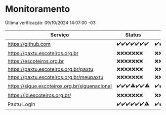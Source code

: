 # Monitoramento

Última verificação: 09/10/2024 14:07:00 -03

|Serviço|Status|Últimas 24h|
|---|---|---|
|https://github.com|<span title="2024-10-02: OK=23">✔️</span><span title="2024-10-03: OK=23">✔️</span><span title="2024-10-04: OK=23">✔️</span><span title="2024-10-05: OK=23">✔️</span><span title="2024-10-06: OK=23">✔️</span><span title="2024-10-07: OK=23">✔️</span><span title="2024-10-08: OK=16">✔️</span>|<span title="08/10/2024 14:07:00 -03 : 200">✔️</span><span title="08/10/2024 15:10:00 -03 : 200">✔️</span><span title="08/10/2024 16:03:00 -03 : 200">✔️</span><span title="08/10/2024 17:07:00 -03 : 200">✔️</span><span title="08/10/2024 18:07:00 -03 : 200">✔️</span><span title="08/10/2024 19:07:00 -03 : 200">✔️</span><span title="08/10/2024 20:08:00 -03 : 200">✔️</span><span title="08/10/2024 21:39:00 -03 : 200">✔️</span><span title="08/10/2024 23:10:00 -03 : 200">✔️</span><span title="09/10/2024 00:14:00 -03 : 200">✔️</span><span title="09/10/2024 01:10:00 -03 : 200">✔️</span><span title="09/10/2024 02:09:00 -03 : 200">✔️</span><span title="09/10/2024 03:12:00 -03 : 200">✔️</span><span title="09/10/2024 04:08:00 -03 : 200">✔️</span><span title="09/10/2024 05:11:00 -03 : 200">✔️</span><span title="09/10/2024 06:09:00 -03 : 200">✔️</span><span title="09/10/2024 07:08:00 -03 : 200">✔️</span><span title="09/10/2024 08:07:00 -03 : 200">✔️</span><span title="09/10/2024 09:14:00 -03 : 200">✔️</span><span title="09/10/2024 10:17:00 -03 : 200">✔️</span><span title="09/10/2024 11:07:00 -03 : 200">✔️</span><span title="09/10/2024 12:07:00 -03 : 200">✔️</span><span title="09/10/2024 13:09:00 -03 : 200">✔️</span><span title="09/10/2024 14:07:00 -03 : 200">✔️</span>|
|https://paxtu.escoteiros.org.br|<span title="2024-10-02: Falhas=23">❌</span><span title="2024-10-03: Falhas=23">❌</span><span title="2024-10-04: Falhas=23">❌</span><span title="2024-10-05: Falhas=23">❌</span><span title="2024-10-06: Falhas=23">❌</span><span title="2024-10-07: Falhas=23">❌</span><span title="2024-10-08: Falhas=16">❌</span>|<span title="08/10/2024 14:07:00 -03 : 403">❌</span><span title="08/10/2024 15:10:00 -03 : 403">❌</span><span title="08/10/2024 16:03:00 -03 : 403">❌</span><span title="08/10/2024 17:07:00 -03 : 403">❌</span><span title="08/10/2024 18:07:00 -03 : 403">❌</span><span title="08/10/2024 19:07:00 -03 : 403">❌</span><span title="08/10/2024 20:08:00 -03 : 403">❌</span><span title="08/10/2024 21:39:00 -03 : 403">❌</span><span title="08/10/2024 23:10:00 -03 : 403">❌</span><span title="09/10/2024 00:14:00 -03 : 403">❌</span><span title="09/10/2024 01:10:00 -03 : 403">❌</span><span title="09/10/2024 02:09:00 -03 : 403">❌</span><span title="09/10/2024 03:12:00 -03 : 403">❌</span><span title="09/10/2024 04:08:00 -03 : 403">❌</span><span title="09/10/2024 05:11:00 -03 : 403">❌</span><span title="09/10/2024 06:09:00 -03 : 403">❌</span><span title="09/10/2024 07:08:00 -03 : 403">❌</span><span title="09/10/2024 08:07:00 -03 : 403">❌</span><span title="09/10/2024 09:14:00 -03 : 403">❌</span><span title="09/10/2024 10:17:00 -03 : 403">❌</span><span title="09/10/2024 11:07:00 -03 : 403">❌</span><span title="09/10/2024 12:07:00 -03 : 403">❌</span><span title="09/10/2024 13:09:00 -03 : 403">❌</span><span title="09/10/2024 14:07:00 -03 : 403">❌</span>|
|https://escoteiros.org.br|<span title="2024-10-02: Falhas=23">❌</span><span title="2024-10-03: Falhas=23">❌</span><span title="2024-10-04: Falhas=23">❌</span><span title="2024-10-05: Falhas=23">❌</span><span title="2024-10-06: Falhas=23">❌</span><span title="2024-10-07: Falhas=23">❌</span><span title="2024-10-08: Falhas=16">❌</span>|<span title="08/10/2024 14:07:00 -03 : 403">❌</span><span title="08/10/2024 15:10:00 -03 : 403">❌</span><span title="08/10/2024 16:03:00 -03 : 403">❌</span><span title="08/10/2024 17:07:00 -03 : 403">❌</span><span title="08/10/2024 18:07:00 -03 : 403">❌</span><span title="08/10/2024 19:07:00 -03 : 403">❌</span><span title="08/10/2024 20:08:00 -03 : 403">❌</span><span title="08/10/2024 21:39:00 -03 : 403">❌</span><span title="08/10/2024 23:10:00 -03 : 403">❌</span><span title="09/10/2024 00:14:00 -03 : 403">❌</span><span title="09/10/2024 01:10:00 -03 : 403">❌</span><span title="09/10/2024 02:09:00 -03 : 403">❌</span><span title="09/10/2024 03:12:00 -03 : 403">❌</span><span title="09/10/2024 04:08:00 -03 : 403">❌</span><span title="09/10/2024 05:11:00 -03 : 403">❌</span><span title="09/10/2024 06:09:00 -03 : 403">❌</span><span title="09/10/2024 07:08:00 -03 : 403">❌</span><span title="09/10/2024 08:07:00 -03 : 403">❌</span><span title="09/10/2024 09:14:00 -03 : 403">❌</span><span title="09/10/2024 10:17:00 -03 : 403">❌</span><span title="09/10/2024 11:07:00 -03 : 403">❌</span><span title="09/10/2024 12:07:00 -03 : 403">❌</span><span title="09/10/2024 13:09:00 -03 : 403">❌</span><span title="09/10/2024 14:07:00 -03 : 403">❌</span>|
|https://paxtu.escoteiros.org.br/paxtu|<span title="2024-10-02: Falhas=23">❌</span><span title="2024-10-03: Falhas=23">❌</span><span title="2024-10-04: Falhas=23">❌</span><span title="2024-10-05: Falhas=23">❌</span><span title="2024-10-06: Falhas=23">❌</span><span title="2024-10-07: Falhas=23">❌</span><span title="2024-10-08: Falhas=16">❌</span>|<span title="08/10/2024 14:07:00 -03 : 403">❌</span><span title="08/10/2024 15:10:00 -03 : 403">❌</span><span title="08/10/2024 16:03:00 -03 : 403">❌</span><span title="08/10/2024 17:07:00 -03 : 403">❌</span><span title="08/10/2024 18:07:00 -03 : 403">❌</span><span title="08/10/2024 19:07:00 -03 : 403">❌</span><span title="08/10/2024 20:08:00 -03 : 403">❌</span><span title="08/10/2024 21:39:00 -03 : 403">❌</span><span title="08/10/2024 23:10:00 -03 : 403">❌</span><span title="09/10/2024 00:14:00 -03 : 403">❌</span><span title="09/10/2024 01:10:00 -03 : 403">❌</span><span title="09/10/2024 02:09:00 -03 : 403">❌</span><span title="09/10/2024 03:12:00 -03 : 403">❌</span><span title="09/10/2024 04:08:00 -03 : 403">❌</span><span title="09/10/2024 05:11:00 -03 : 403">❌</span><span title="09/10/2024 06:09:00 -03 : 403">❌</span><span title="09/10/2024 07:08:00 -03 : 403">❌</span><span title="09/10/2024 08:07:00 -03 : 403">❌</span><span title="09/10/2024 09:14:00 -03 : 403">❌</span><span title="09/10/2024 10:17:00 -03 : 403">❌</span><span title="09/10/2024 11:07:00 -03 : 403">❌</span><span title="09/10/2024 12:07:00 -03 : 403">❌</span><span title="09/10/2024 13:09:00 -03 : 403">❌</span><span title="09/10/2024 14:07:00 -03 : 403">❌</span>|
|https://paxtu.escoteiros.org.br/meupaxtu|<span title="2024-10-02: Falhas=23">❌</span><span title="2024-10-03: Falhas=23">❌</span><span title="2024-10-04: Falhas=23">❌</span><span title="2024-10-05: Falhas=23">❌</span><span title="2024-10-06: Falhas=23">❌</span><span title="2024-10-07: Falhas=23">❌</span><span title="2024-10-08: Falhas=16">❌</span>|<span title="08/10/2024 14:07:00 -03 : 403">❌</span><span title="08/10/2024 15:10:00 -03 : 403">❌</span><span title="08/10/2024 16:03:00 -03 : 403">❌</span><span title="08/10/2024 17:07:00 -03 : 403">❌</span><span title="08/10/2024 18:07:00 -03 : 403">❌</span><span title="08/10/2024 19:07:00 -03 : 403">❌</span><span title="08/10/2024 20:08:00 -03 : 403">❌</span><span title="08/10/2024 21:39:00 -03 : 403">❌</span><span title="08/10/2024 23:10:00 -03 : 403">❌</span><span title="09/10/2024 00:14:00 -03 : 403">❌</span><span title="09/10/2024 01:10:00 -03 : 403">❌</span><span title="09/10/2024 02:09:00 -03 : 403">❌</span><span title="09/10/2024 03:12:00 -03 : 403">❌</span><span title="09/10/2024 04:08:00 -03 : 403">❌</span><span title="09/10/2024 05:11:00 -03 : 403">❌</span><span title="09/10/2024 06:09:00 -03 : 403">❌</span><span title="09/10/2024 07:08:00 -03 : 403">❌</span><span title="09/10/2024 08:07:00 -03 : 403">❌</span><span title="09/10/2024 09:14:00 -03 : 403">❌</span><span title="09/10/2024 10:17:00 -03 : 403">❌</span><span title="09/10/2024 11:07:00 -03 : 403">❌</span><span title="09/10/2024 12:07:00 -03 : 403">❌</span><span title="09/10/2024 13:09:00 -03 : 403">❌</span><span title="09/10/2024 14:07:00 -03 : 403">❌</span>|
|https://sigue.escoteiros.org.br/siguenacional|<span title="2024-10-02: OK=23">✔️</span><span title="2024-10-03: OK=23">✔️</span><span title="2024-10-04: OK=23">✔️</span><span title="2024-10-05: OK=22, Falhas=1">⚠️</span><span title="2024-10-06: OK=23">✔️</span><span title="2024-10-07: OK=23">✔️</span><span title="2024-10-08: OK=15, Falhas=1">⚠️</span>|<span title="08/10/2024 14:07:00 -03 : 200">✔️</span><span title="08/10/2024 15:10:00 -03 : 200">✔️</span><span title="08/10/2024 16:03:00 -03 : 200">✔️</span><span title="08/10/2024 17:07:00 -03 : 200">✔️</span><span title="08/10/2024 18:07:00 -03 : 200">✔️</span><span title="08/10/2024 19:07:00 -03 : 200">✔️</span><span title="08/10/2024 20:08:00 -03 : 200">✔️</span><span title="08/10/2024 21:39:00 -03 : 200">✔️</span><span title="08/10/2024 23:10:00 -03 : 200">✔️</span><span title="09/10/2024 00:14:00 -03 : 200">✔️</span><span title="09/10/2024 01:10:00 -03 : 200">✔️</span><span title="09/10/2024 02:09:00 -03 : 200">✔️</span><span title="09/10/2024 03:12:00 -03 : 200">✔️</span><span title="09/10/2024 04:08:00 -03 : 200">✔️</span><span title="09/10/2024 05:11:00 -03 : 200">✔️</span><span title="09/10/2024 06:09:00 -03 : 200">✔️</span><span title="09/10/2024 07:08:00 -03 : 200">✔️</span><span title="09/10/2024 08:07:00 -03 : 200">✔️</span><span title="09/10/2024 09:14:00 -03 : 200">✔️</span><span title="09/10/2024 10:17:00 -03 : 200">✔️</span><span title="09/10/2024 11:07:00 -03 : 200">✔️</span><span title="09/10/2024 12:07:00 -03 : 200">✔️</span><span title="09/10/2024 13:09:00 -03 : 200">✔️</span><span title="09/10/2024 14:07:00 -03 : 200">✔️</span>|
|https://id.escoteiros.org.br/|<span title="2024-10-02: Falhas=23">❌</span><span title="2024-10-03: Falhas=23">❌</span><span title="2024-10-04: Falhas=23">❌</span><span title="2024-10-05: Falhas=23">❌</span><span title="2024-10-06: Falhas=23">❌</span><span title="2024-10-07: Falhas=23">❌</span><span title="2024-10-08: Falhas=16">❌</span>|<span title="08/10/2024 14:07:00 -03 : 403">❌</span><span title="08/10/2024 15:10:00 -03 : 403">❌</span><span title="08/10/2024 16:03:00 -03 : 403">❌</span><span title="08/10/2024 17:07:00 -03 : 403">❌</span><span title="08/10/2024 18:07:00 -03 : 403">❌</span><span title="08/10/2024 19:07:00 -03 : 403">❌</span><span title="08/10/2024 20:08:00 -03 : 403">❌</span><span title="08/10/2024 21:39:00 -03 : 403">❌</span><span title="08/10/2024 23:10:00 -03 : 403">❌</span><span title="09/10/2024 00:14:00 -03 : 403">❌</span><span title="09/10/2024 01:10:00 -03 : 403">❌</span><span title="09/10/2024 02:09:00 -03 : 403">❌</span><span title="09/10/2024 03:12:00 -03 : 403">❌</span><span title="09/10/2024 04:08:00 -03 : 403">❌</span><span title="09/10/2024 05:11:00 -03 : 403">❌</span><span title="09/10/2024 06:09:00 -03 : 403">❌</span><span title="09/10/2024 07:08:00 -03 : 403">❌</span><span title="09/10/2024 08:07:00 -03 : 403">❌</span><span title="09/10/2024 09:14:00 -03 : 403">❌</span><span title="09/10/2024 10:17:00 -03 : 403">❌</span><span title="09/10/2024 11:07:00 -03 : 403">❌</span><span title="09/10/2024 12:07:00 -03 : 403">❌</span><span title="09/10/2024 13:09:00 -03 : 403">❌</span><span title="09/10/2024 14:07:00 -03 : 403">❌</span>|
|Paxtu Login|<span title="2024-10-02: OK=23">✔️</span><span title="2024-10-03: OK=23">✔️</span><span title="2024-10-04: OK=23">✔️</span><span title="2024-10-05: OK=23">✔️</span><span title="2024-10-06: OK=23">✔️</span><span title="2024-10-07: OK=23">✔️</span><span title="2024-10-08: OK=15, Falhas=1">⚠️</span>|<span title="08/10/2024 14:07:00 -03 : 200">✔️</span><span title="08/10/2024 15:10:00 -03 : 200">✔️</span><span title="08/10/2024 16:03:00 -03 : 200">✔️</span><span title="08/10/2024 17:07:00 -03 : 200">✔️</span><span title="08/10/2024 18:07:00 -03 : 200">✔️</span><span title="08/10/2024 19:07:00 -03 : 200">✔️</span><span title="08/10/2024 20:08:00 -03 : 200">✔️</span><span title="08/10/2024 21:39:00 -03 : 200">✔️</span><span title="08/10/2024 23:10:00 -03 : 200">✔️</span><span title="09/10/2024 00:14:00 -03 : 200">✔️</span><span title="09/10/2024 01:10:00 -03 : 200">✔️</span><span title="09/10/2024 02:09:00 -03 : 200">✔️</span><span title="09/10/2024 03:12:00 -03 : 200">✔️</span><span title="09/10/2024 04:08:00 -03 : 200">✔️</span><span title="09/10/2024 05:11:00 -03 : 200">✔️</span><span title="09/10/2024 06:09:00 -03 : 200">✔️</span><span title="09/10/2024 07:08:00 -03 : 200">✔️</span><span title="09/10/2024 08:07:00 -03 : 200">✔️</span><span title="09/10/2024 09:14:00 -03 : 200">✔️</span><span title="09/10/2024 10:17:00 -03 : 200">✔️</span><span title="09/10/2024 11:07:00 -03 : 200">✔️</span><span title="09/10/2024 12:07:00 -03 : 200">✔️</span><span title="09/10/2024 13:09:00 -03 : 200">✔️</span><span title="09/10/2024 14:07:00 -03 : 200">✔️</span>|
